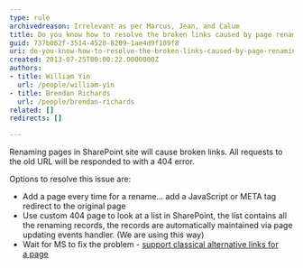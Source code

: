 ```yaml
---
type: rule
archivedreason: Irrelevant as per Marcus, Jean, and Calum
title: Do you know how to resolve the broken links caused by page renaming?
guid: 737b062f-3514-4520-8209-1ae4d9f109f8
uri: do-you-know-how-to-resolve-the-broken-links-caused-by-page-renaming
created: 2013-07-25T00:00:22.0000000Z
authors:
- title: William Yin
  url: /people/william-yin
- title: Brendan Richards
  url: /people/brendan-richards
related: []
redirects: []

---
```


Renaming pages in SharePoint site will cause broken links. All requests to the old URL will be responded to with a 404 error. 

<!--endintro-->

Options to resolve this issue are:

* Add a page every time for a rename... add a JavaScript or META tag redirect to the original page
* Use custom 404 page to look at a list in SharePoint, the list contains all the renaming records, the records are automatically maintained via page updating events handler. (We are using this way)
* Wait for MS to fix the problem - [support classical alternative links for a page](https://www.ssw.com.au/ssw/Standards/BetterSoftwareSuggestions/SharePointTeamServices.aspx#PageAlternativeURLs)
